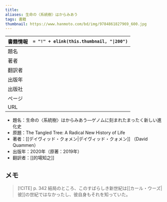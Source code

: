 ```yaml
---
title: 
aliases: 生命の〈系統樹〉はからみあう
tags: 書籍
thumbnail: https://www.hanmoto.com/bd/img/9784861827969_600.jpg
---
```


| 書籍情報 | `= "!" + elink(this.thumbnail, "\|200")` |
| ---- | ---------------------------------------- |
| 題名   |                                          |
| 著者   |                                          |
| 翻訳者  |                                          |
| 出版年  |                                          |
| 出版社  |                                          |
| ページ  |                                          |
| URL  |                                          |

 - 題名：生命の〈系統樹〉はからみあう—ゲノムに刻まれたまったく新しい進化史
 - 原題：The Tangled Tree: A Radical New History of Life
 - 著者：[[デイヴィッド・クォメン|デイヴィッド・クォメン]] （David Quammen）
 - 出版年：2020年（原著：2019年）
 - 翻訳者：[[的場知之]]

## メモ

> [!CITE] p. 342
> 結局のところ、このすばらしき新世紀は[[カール・ウーズ|彼]]の世紀ではなかったし、彼自身もそれを知っていた。

